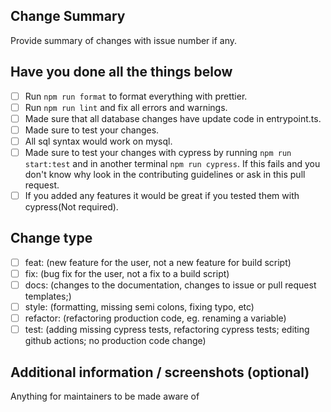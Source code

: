 ## Change Summary

Provide summary of changes with issue number if any.

## Have you done all the things below

- [ ] Run `npm run format` to format everything with prettier.
- [ ] Run `npm run lint` and fix all errors and warnings.
- [ ] Made sure that all database changes have update code in entrypoint.ts.
- [ ] Made sure to test your changes.
- [ ] All sql syntax would work on mysql.
- [ ] Made sure to test your changes with cypress by running `npm run start:test` and in another terminal `npm run cypress`. If this fails and you don't know why look in the contributing guidelines or ask in this pull request.
- [ ] If you added any features it would be great if you tested them with cypress(Not required).

## Change type

- [ ] feat: (new feature for the user, not a new feature for build script)
- [ ] fix: (bug fix for the user, not a fix to a build script)
- [ ] docs: (changes to the documentation, changes to issue or pull request templates;)
- [ ] style: (formatting, missing semi colons, fixing typo, etc)
- [ ] refactor: (refactoring production code, eg. renaming a variable)
- [ ] test: (adding missing cypress tests, refactoring cypress tests; editing github actions; no production code change)

## Additional information / screenshots (optional)

Anything for maintainers to be made aware of
